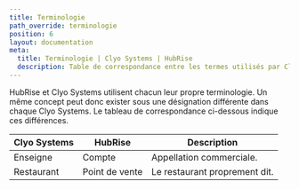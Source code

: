 ```yaml
---
title: Terminologie
path_override: terminologie
position: 6
layout: documentation
meta:
  title: Terminologie | Clyo Systems | HubRise
  description: Table de correspondance entre les termes utilisés par Clyo Systems et ceux utilisés par HubRise.
---
```


HubRise et Clyo Systems utilisent chacun leur propre terminologie. Un même concept peut donc exister sous une désignation différente dans chaque Clyo Systems. Le tableau de correspondance ci-dessous indique ces différences.

| Clyo Systems | HubRise        | Description                             |
| ------------ | -------------- | --------------------------------------- |
| Enseigne     | Compte         | Appellation commerciale.                |
| Restaurant   | Point de vente | Le restaurant proprement dit.           |
